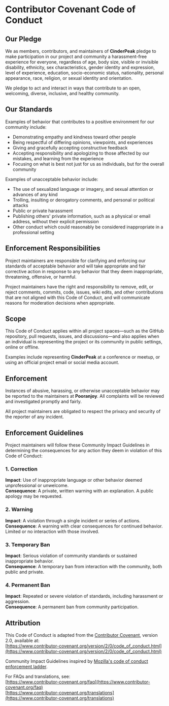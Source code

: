 # Contributor Covenant Code of Conduct

## Our Pledge

We as members, contributors, and maintainers of **CinderPeak** pledge to make participation in our project and community a harassment-free experience for everyone, regardless of age, body size, visible or invisible disability, ethnicity, sex characteristics, gender identity and expression, level of experience, education, socio-economic status, nationality, personal appearance, race, religion, or sexual identity and orientation.

We pledge to act and interact in ways that contribute to an open, welcoming, diverse, inclusive, and healthy community.

## Our Standards

Examples of behavior that contributes to a positive environment for our community include:

- Demonstrating empathy and kindness toward other people
- Being respectful of differing opinions, viewpoints, and experiences
- Giving and gracefully accepting constructive feedback
- Accepting responsibility and apologizing to those affected by our mistakes, and learning from the experience
- Focusing on what is best not just for us as individuals, but for the overall community

Examples of unacceptable behavior include:

- The use of sexualized language or imagery, and sexual attention or advances of any kind
- Trolling, insulting or derogatory comments, and personal or political attacks
- Public or private harassment
- Publishing others' private information, such as a physical or email address, without their explicit permission
- Other conduct which could reasonably be considered inappropriate in a professional setting

## Enforcement Responsibilities

Project maintainers are responsible for clarifying and enforcing our standards of acceptable behavior and will take appropriate and fair corrective action in response to any behavior that they deem inappropriate, threatening, offensive, or harmful.

Project maintainers have the right and responsibility to remove, edit, or reject comments, commits, code, issues, wiki edits, and other contributions that are not aligned with this Code of Conduct, and will communicate reasons for moderation decisions when appropriate.

## Scope

This Code of Conduct applies within all project spaces—such as the GitHub repository, pull requests, issues, and discussions—and also applies when an individual is representing the project or its community in public settings, online or offline.

Examples include representing **CinderPeak** at a conference or meetup, or using an official project email or social media account.

## Enforcement

Instances of abusive, harassing, or otherwise unacceptable behavior may be reported to the maintainers at **Pooranjoy**. All complaints will be reviewed and investigated promptly and fairly.

All project maintainers are obligated to respect the privacy and security of the reporter of any incident.

## Enforcement Guidelines

Project maintainers will follow these Community Impact Guidelines in determining the consequences for any action they deem in violation of this Code of Conduct:

### 1. Correction
**Impact**: Use of inappropriate language or other behavior deemed unprofessional or unwelcome.  
**Consequence**: A private, written warning with an explanation. A public apology may be requested.

### 2. Warning
**Impact**: A violation through a single incident or series of actions.  
**Consequence**: A warning with clear consequences for continued behavior. Limited or no interaction with those involved.

### 3. Temporary Ban
**Impact**: Serious violation of community standards or sustained inappropriate behavior.  
**Consequence**: A temporary ban from interaction with the community, both public and private.

### 4. Permanent Ban
**Impact**: Repeated or severe violation of standards, including harassment or aggression.  
**Consequence**: A permanent ban from community participation.

## Attribution

This Code of Conduct is adapted from the [Contributor Covenant](https://www.contributor-covenant.org), version 2.0, available at:  
[https://www.contributor-covenant.org/version/2/0/code_of_conduct.html](https://www.contributor-covenant.org/version/2/0/code_of_conduct.html)

Community Impact Guidelines inspired by [Mozilla's code of conduct enforcement ladder](https://github.com/mozilla/inclusion).

For FAQs and translations, see:  
[https://www.contributor-covenant.org/faq](https://www.contributor-covenant.org/faq)  
[https://www.contributor-covenant.org/translations](https://www.contributor-covenant.org/translations)

